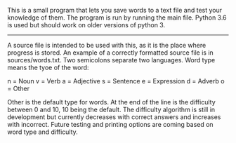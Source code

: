 This is a small  program that lets you save words to a text file and test your
knowledge of them. The program is run by running the main file. Python 3.6 
is used but should work on older versions of python 3.

--------------------------------------------------------------------------------

A source file is intended to be used with this, as it is the place where
progress is stored. An example of a correctly formatted source file is in
sources/words.txt. Two semicolons separate two languages. Word type means the
tyoe of the word:

n = Noun
v = Verb
a = Adjective
s = Sentence
e = Expression
d = Adverb
o = Other

Other is the default type for words. At the end of the line is the difficulty
between 0 and 10, 10 being the default. The difficulty algorithm is still in
development but currently decreases with correct answers and increases with
incorrect. Future testing and printing options are coming based on word type
and difficulty.
